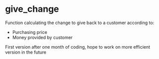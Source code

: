 # give_change

Function calculating the change to give back to a customer according to:
- Purchasing price
- Money provided by customer

First version after one month of coding, hope to work on more efficient version in the future 
